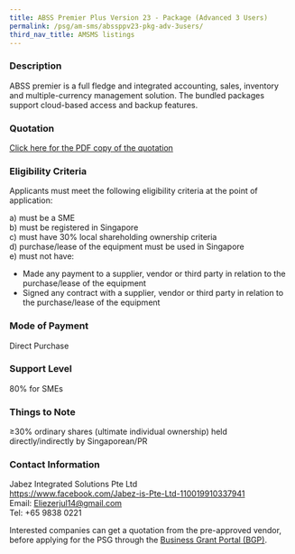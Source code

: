 ```yaml
---
title: ABSS Premier Plus Version 23 - Package (Advanced 3 Users)
permalink: /psg/am-sms/abssppv23-pkg-adv-3users/
third_nav_title: AMSMS listings
---
```


### Description

ABSS premier is a full fledge and integrated accounting, sales, inventory and multiple-currency management solution. The bundled packages support cloud-based access and backup features.

### Quotation

<a href="/images/psg-pdf/EPOS-EnhancedPOSVersion2-Package1.pdf" target="_blank">Click here for the PDF copy of the quotation</a>

### Eligibility Criteria

Applicants must meet the following eligibility criteria at the point of application:

a) must be a SME <br>
b) must be registered in Singapore <br>
c) must have 30% local shareholding ownership criteria <br>
d) purchase/lease of the equipment must be used in Singapore <br>
e) must not have:
- Made any payment to a supplier, vendor or third party in relation to the purchase/lease of the equipment
- Signed any contract with a supplier, vendor or third party in relation to the purchase/lease of the equipment

### Mode of Payment
Direct Purchase

### Support Level
80% for SMEs

### Things to Note
≥30% ordinary shares (ultimate individual ownership) held directly/indirectly by Singaporean/PR

### Contact Information
Jabez Integrated Solutions Pte Ltd<br>
<https://www.facebook.com/Jabez-is-Pte-Ltd-110019910337941><br>
Email: <Eliezerjul14@gmail.com> <br>
Tel: +65 9838 0221 <br>

Interested companies can get a quotation from the pre-approved vendor, before applying for the PSG through the <a target="_blank" href="https://www.businessgrants.gov.sg/">Business Grant Portal (BGP)</a>.